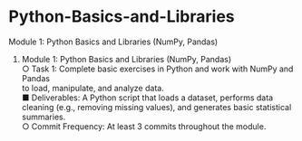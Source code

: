 # Python-Basics-and-Libraries
Module 1: Python Basics and Libraries (NumPy, Pandas) 

1. Module 1: Python Basics and Libraries (NumPy, Pandas)  
○ Task 1: Complete basic exercises in Python and work with NumPy and Pandas  
to load, manipulate, and analyze data.  
■ Deliverables: A Python script that loads a dataset, performs data  
cleaning (e.g., removing missing values), and generates basic statistical  
summaries.  
○ Commit Frequency: At least 3 commits throughout the module. 
